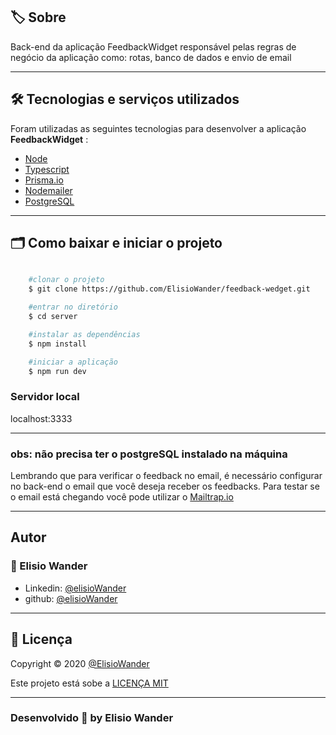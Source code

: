 ## 🏷️ Sobre 
Back-end da aplicação FeedbackWidget responsável pelas regras de negócio da aplicação como: rotas, banco de dados e envio de email

---

## 🛠️ Tecnologias e serviços utilizados
Foram utilizadas as seguintes tecnologias para desenvolver a aplicação **FeedbackWidget** :

- [Node](https://nodejs.org/en/)
- [Typescript](https://www.typescriptlang.org/)
- [Prisma.io](https://www.prisma.io/)
- [Nodemailer](https://nodemailer.com/about/)
- [PostgreSQL](https://www.postgresql.org/)

---

## 🗂️ Como baixar e iniciar o projeto 

```bash

    #clonar o projeto
    $ git clone https://github.com/ElisioWander/feedback-wedget.git

    #entrar no diretório
    $ cd server

    #instalar as dependências
    $ npm install

    #iniciar a aplicação
    $ npm run dev
```
### Servidor local
localhost:3333

---

### obs: não precisa ter o postgreSQL instalado na máquina

Lembrando que para verificar o feedback no email, é necessário configurar no back-end o email que você deseja receber os feedbacks. Para testar se o email está chegando você pode utilizar o [Mailtrap.io](https://mailtrap.io/)

---

## Autor
### 👤 Elisio Wander

- Linkedin: [@elisioWander](https://www.linkedin.com/in/elisio-wander-b88b69136/)
- github: [@elisioWander](https://github.com/ElisioWander)

---
## 📝 Licença
Copyright © 2020 [@ElisioWander](https://github.com/ElisioWander/feedback-wedget/blob/main/LICENSE)

Este projeto está sobe a [LICENÇA MIT](https://opensource.org/licenses/MIT)

---

### Desenvolvido 💜 by Elisio Wander
